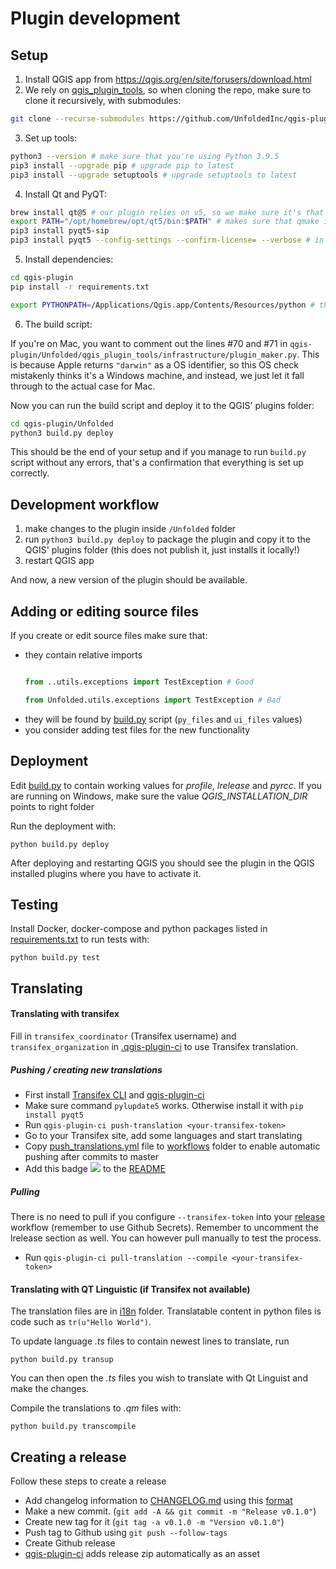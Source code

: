 Plugin development
==================

## Setup

1. Install QGIS app from https://qgis.org/en/site/forusers/download.html
2. We rely on [qgis_plugin_tools](https://github.com/GispoCoding/qgis_plugin_tools), so when cloning the repo, make sure to clone it recursively, with submodules:

```bash
git clone --recurse-submodules https://github.com/UnfoldedInc/qgis-plugin.git
```

3. Set up tools:

```bash
python3 --version # make sure that you're using Python 3.9.5
pip3 install --upgrade pip # upgrade pip to latest
pip3 install --upgrade setuptools # upgrade setuptools to latest
```

4. Install Qt and PyQT:

```bash
brew install qt@5 # our plugin relies on v5, so we make sure it's that version
export PATH="/opt/homebrew/opt/qt5/bin:$PATH" # makes sure that qmake is in your PATH
pip3 install pyqt5-sip
pip3 install pyqt5 --config-settings --confirm-license= --verbose # in some cases, the install script gets stuck on license step and this way we just automatically confirm it
```

5. Install dependencies:

```bash
cd qgis-plugin
pip install -r requirements.txt

export PYTHONPATH=/Applications/Qgis.app/Contents/Resources/python # this makes sure that the version of python with bundled `qgis` module can be found
```

6. The build script:

If you're on Mac, you want to comment out the lines #70 and #71 in `qgis-plugin/Unfolded/qgis_plugin_tools/infrastructure/plugin_maker.py`. This is because Apple returns `"darwin"` as a OS identifier, so this OS check mistakenly thinks it's a Windows machine, and instead, we just let it fall through to the actual case for Mac.

Now you can run the build script and deploy it to the QGIS' plugins folder:

```bash
cd qgis-plugin/Unfolded
python3 build.py deploy
```

This should be the end of your setup and if you manage to run `build.py` script without any errors, that's a confirmation that everything is set up correctly.

## Development workflow

1. make changes to the plugin inside `/Unfolded` folder
2. run `python3 build.py deploy` to package the plugin and copy it to the QGIS' plugins folder (this does not publish it, just installs it locally!)
3. restart QGIS app

And now, a new version of the plugin should be available.

## Adding or editing  source files
If you create or edit source files make sure that:

* they contain relative imports
    ```python

    from ..utils.exceptions import TestException # Good

    from Unfolded.utils.exceptions import TestException # Bad
    ```
* they will be found by [build.py](../Unfolded/build.py) script (`py_files` and `ui_files` values)
* you consider adding test files for the new functionality

## Deployment

Edit [build.py](../Unfolded/build.py) to contain working values for *profile*, *lrelease* and *pyrcc*. If you are
running on Windows, make sure the value *QGIS_INSTALLATION_DIR* points to right folder

Run the deployment with:
```shell script
python build.py deploy
```

After deploying and restarting QGIS you should see the plugin in the QGIS installed plugins
where you have to activate it.

## Testing
Install Docker, docker-compose and python packages listed in [requirements.txt](../requirements.txt)
to run tests with:

```shell script
python build.py test
```
## Translating

#### Translating with transifex

Fill in `transifex_coordinator` (Transifex username) and `transifex_organization`
in [.qgis-plugin-ci](../.qgis-plugin-ci) to use Transifex translation.


##### Pushing / creating new translations

* First install [Transifex CLI](https://docs.transifex.com/client/installing-the-client) and
  [qgis-plugin-ci](https://github.com/opengisch/qgis-plugin-ci)
* Make sure command `pylupdate5` works. Otherwise install it with `pip install pyqt5`
* Run `qgis-plugin-ci push-translation <your-transifex-token>`
* Go to your Transifex site, add some languages and start translating
* Copy [push_translations.yml](push_translations.yml) file to [workflows](../.github/workflows) folder to enable
  automatic pushing after commits to master
* Add this badge ![](https://github.com/UnfoldedInc/qgis-plugin/workflows/Translations/badge.svg) to
  the [README](../README.md)

##### Pulling
There is no need to pull if you configure `--transifex-token` into your
[release](../.github/workflows/release.yml) workflow (remember to use Github Secrets).
Remember to uncomment the lrelease section as well.
You can however pull manually to test the process.
* Run `qgis-plugin-ci pull-translation --compile <your-transifex-token>`

#### Translating with QT Linguistic (if Transifex not available)

The translation files are in [i18n](../Unfolded/resources/i18n) folder. Translatable content in python files is code
such as `tr(u"Hello World")`.

To update language *.ts* files to contain newest lines to translate, run
```shell script
python build.py transup
```

You can then open the *.ts* files you wish to translate with Qt Linguist and make the changes.

Compile the translations to *.qm* files with:
```shell script
python build.py transcompile
```


## Creating a release
Follow these steps to create a release
* Add changelog information to [CHANGELOG.md](../CHANGELOG.md) using this
[format](https://raw.githubusercontent.com/opengisch/qgis-plugin-ci/master/CHANGELOG.md)
* Make a new commit. (`git add -A && git commit -m "Release v0.1.0"`)
* Create new tag for it (`git tag -a v0.1.0 -m "Version v0.1.0"`)
* Push tag to Github using `git push --follow-tags`
* Create Github release
* [qgis-plugin-ci](https://github.com/opengisch/qgis-plugin-ci) adds release zip automatically as an asset
